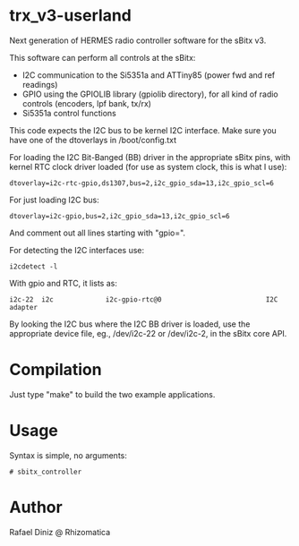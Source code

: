 # trx_v3-userland

Next generation of HERMES radio controller software for the sBitx v3. 

This software can perform all controls at the sBitx:

* I2C communication to the Si5351a and ATTiny85 (power fwd and ref readings)
* GPIO using the GPIOLIB library (gpiolib directory), for all kind of radio controls (encoders, lpf bank, tx/rx)
* Si5351a control functions


This code expects the I2C bus to be kernel I2C interface. Make sure you have one of the dtoverlays
in /boot/config.txt

For loading the I2C Bit-Banged (BB) driver in the appropriate sBitx pins, with kernel RTC clock driver loaded (for use as system clock, this is what I use):
```
dtoverlay=i2c-rtc-gpio,ds1307,bus=2,i2c_gpio_sda=13,i2c_gpio_scl=6
```
For just loading I2C bus:

```
dtoverlay=i2c-gpio,bus=2,i2c_gpio_sda=13,i2c_gpio_scl=6
```

And comment out all lines starting with "gpio=".

For detecting the I2C interfaces use:

```
i2cdetect -l

```

With gpio and RTC, it lists as:

```
i2c-22  i2c             i2c-gpio-rtc@0                          I2C adapter
```

By looking the I2C bus where the I2C BB driver is loaded, use the appropriate device file, eg., /dev/i2c-22 or /dev/i2c-2, in the sBitx core API.

# Compilation

Just type "make" to build the two example applications. 


# Usage

Syntax is simple, no arguments:

```
# sbitx_controller
```


# Author

Rafael Diniz @ Rhizomatica

